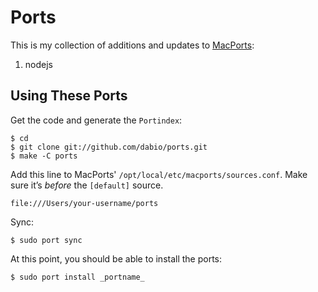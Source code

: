 # Ports

This is my collection of additions and updates to [MacPorts](http://www.macports.org/):

1. nodejs

## Using These Ports

Get the code and generate the `Portindex`:

    $ cd
    $ git clone git://github.com/dabio/ports.git
    $ make -C ports

Add this line to MacPorts' `/opt/local/etc/macports/sources.conf`. Make sure it’s *before* the `[default]` source.

    file:///Users/your-username/ports

Sync:

    $ sudo port sync

At this point, you should be able to install the ports:

    $ sudo port install _portname_

